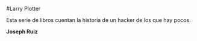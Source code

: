 #Larry Plotter

Esta serie de libros cuentan la historia de un hacker de los que hay pocos.

**Joseph Ruiz**
